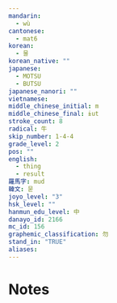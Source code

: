```yaml
---
mandarin:
  - wù
cantonese:
  - mat6
korean:
  - 물
korean_native: ""
japanese:
  - MOTSU
  - BUTSU
japanese_nanori: ""
vietnamese:
middle_chinese_initial: m
middle_chinese_final: ɨut
stroke_count: 8
radical: 牛
skip_number: 1-4-4
grade_level: 2
pos: ""
english:
  - thing
  - result
羅馬字: mud
韓文: 묻
joyo_level: "3"
hsk_level: ""
hanmun_edu_level: 中
danayo_id: 2166
mc_id: 156
graphemic_classification: 勿
stand_in: "TRUE"
aliases:
---
```


# Notes
